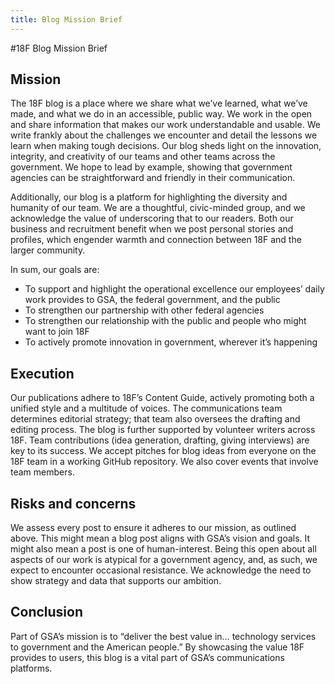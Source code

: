 ```yaml
---
title: Blog Mission Brief
---
```

#18F Blog Mission Brief

## Mission

The 18F blog is a place where we share what we’ve learned, what we’ve made, and what we do in an accessible, public way. We work in the open and share information that makes our work understandable and usable. We write frankly about the challenges we encounter and detail the lessons we learn when making tough decisions. Our blog sheds light on the innovation, integrity, and creativity of our teams and other teams across the government. We hope to lead by example, showing that government agencies can be straightforward and friendly in their communication.  

Additionally, our blog is a platform for highlighting the diversity and humanity of our team. We are a thoughtful, civic-minded group, and we acknowledge the value of underscoring that to our readers. Both our business and recruitment benefit when we post personal stories and profiles, which engender warmth and connection between 18F and the larger community.

In sum, our goals are:

* To support and highlight the operational excellence our employees’ daily work provides to GSA, the federal government, and the public
* To strengthen our partnership with other federal agencies
* To strengthen our relationship with the public and people who might want to join 18F
* To actively promote innovation in government, wherever it’s happening

## Execution

Our publications adhere to 18F’s Content Guide, actively promoting both a unified style and a multitude of voices. The communications team determines editorial strategy; that team also oversees the drafting and editing process.
The blog is further supported by volunteer writers across 18F. Team contributions (idea generation, drafting, giving interviews) are key to its success. We accept pitches for blog ideas from everyone on the 18F team in a working GitHub repository. We also cover events that involve team members.

## Risks and concerns

We assess every post to ensure it adheres to our mission, as outlined above. This might mean a blog post aligns with GSA’s vision and goals. It might also mean a post is one of human-interest. Being this open about all aspects of our work is atypical for a government agency, and, as such, we expect to encounter occasional resistance. We acknowledge the need to show strategy and data that supports our ambition.

## Conclusion

Part of GSA’s mission is to “deliver the best value in… technology services to government and the American people.” By showcasing the value 18F provides to users, this blog is a vital part of GSA’s communications platforms.
